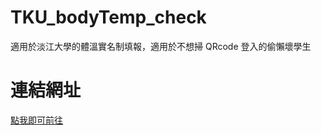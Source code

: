 # TKU_bodyTemp_check

適用於淡江大學的體溫實名制填報，適用於不想掃 QRcode 登入的偷懶壞學生

# 連結網址

[點我即可前往](https://tillmac.github.io/TKU_bodyTemp_check/)
